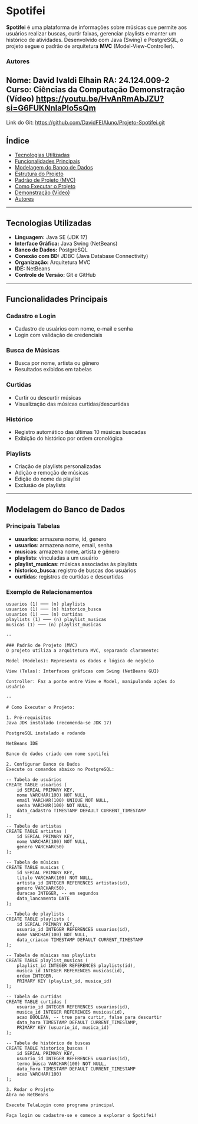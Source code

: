 # Spotifei

**Spotifei** é uma plataforma de informações sobre músicas que permite aos usuários realizar buscas, curtir faixas, gerenciar playlists e manter um histórico de atividades. Desenvolvido com Java (Swing) e PostgreSQL, o projeto segue o padrão de arquitetura **MVC** (Model-View-Controller).

### Autores
Nome: David Ivaldi Elhain
RA: 24.124.009-2
Curso: Ciências da Computação
Demonstração (Vídeo)
https://youtu.be/HvAnRmAbJZU?si=G6FUKNnlaPlo5sQm
---
Link do Git: https://github.com/DavidFEIAluno/Projeto-Spotifei.git
## Índice

- [Tecnologias Utilizadas](#tecnologias-utilizadas)
- [Funcionalidades Principais](#funcionalidades-principais)
- [Modelagem do Banco de Dados](#modelagem-do-banco-de-dados)
- [Estrutura do Projeto](#estrutura-do-projeto)
- [Padrão de Projeto (MVC)](#padrão-de-projeto-mvc)
- [Como Executar o Projeto](#como-executar-o-projeto)
- [Demonstração (Vídeo)](#demonstração-vídeo)
- [Autores](#autores)

---

## Tecnologias Utilizadas

- **Linguagem:** Java SE (JDK 17)
- **Interface Gráfica:** Java Swing (NetBeans)
- **Banco de Dados:** PostgreSQL
- **Conexão com BD:** JDBC (Java Database Connectivity)
- **Organização:** Arquitetura MVC
- **IDE:** NetBeans
- **Controle de Versão:** Git e GitHub

---

## Funcionalidades Principais

### Cadastro e Login
- Cadastro de usuários com nome, e-mail e senha
- Login com validação de credenciais

### Busca de Músicas
- Busca por nome, artista ou gênero
- Resultados exibidos em tabelas

### Curtidas
- Curtir ou descurtir músicas
- Visualização das músicas curtidas/descurtidas

### Histórico
- Registro automático das últimas 10 músicas buscadas
- Exibição do histórico por ordem cronológica

### Playlists
- Criação de playlists personalizadas
- Adição e remoção de músicas
- Edição do nome da playlist
- Exclusão de playlists

---

## Modelagem do Banco de Dados

### Principais Tabelas

- **usuarios**: armazena nome, id, genero
- **usuarios**: armazena nome, email, senha
- **musicas**: armazena nome, artista e gênero
- **playlists**: vinculadas a um usuário
- **playlist_musicas**: músicas associadas às playlists
- **historico_busca**: registro de buscas dos usuários
- **curtidas**: registros de curtidas e descurtidas

### Exemplo de Relacionamentos

```text
usuarios (1) ─── (n) playlists
usuarios (1) ─── (n) historico_busca
usuarios (1) ─── (n) curtidas
playlists (1) ─── (n) playlist_musicas
musicas (1) ─── (n) playlist_musicas

--

### Padrão de Projeto (MVC)
O projeto utiliza a arquitetura MVC, separando claramente:

Model (Modelos): Representa os dados e lógica de negócio

View (Telas): Interfaces gráficas com Swing (NetBeans GUI)

Controller: Faz a ponte entre View e Model, manipulando ações do usuário

--

# Como Executar o Projeto:

1. Pré-requisitos
Java JDK instalado (recomenda-se JDK 17)

PostgreSQL instalado e rodando

NetBeans IDE

Banco de dados criado com nome spotifei

2. Configurar Banco de Dados
Execute os comandos abaixo no PostgreSQL:

-- Tabela de usuários
CREATE TABLE usuarios (
    id SERIAL PRIMARY KEY,
    nome VARCHAR(100) NOT NULL,
    email VARCHAR(100) UNIQUE NOT NULL,
    senha VARCHAR(100) NOT NULL,
    data_cadastro TIMESTAMP DEFAULT CURRENT_TIMESTAMP
);

-- Tabela de artistas
CREATE TABLE artistas (
    id SERIAL PRIMARY KEY,
    nome VARCHAR(100) NOT NULL,
    genero VARCHAR(50)
);

-- Tabela de músicas
CREATE TABLE musicas (
    id SERIAL PRIMARY KEY,
    titulo VARCHAR(100) NOT NULL,
    artista_id INTEGER REFERENCES artistas(id),
    genero VARCHAR(50),
    duracao INTEGER, -- em segundos
    data_lancamento DATE
);

-- Tabela de playlists
CREATE TABLE playlists (
    id SERIAL PRIMARY KEY,
    usuario_id INTEGER REFERENCES usuarios(id),
    nome VARCHAR(100) NOT NULL,
    data_criacao TIMESTAMP DEFAULT CURRENT_TIMESTAMP
);

-- Tabela de músicas nas playlists
CREATE TABLE playlist_musicas (
    playlist_id INTEGER REFERENCES playlists(id),
    musica_id INTEGER REFERENCES musicas(id),
    ordem INTEGER,
    PRIMARY KEY (playlist_id, musica_id)
);

-- Tabela de curtidas
CREATE TABLE curtidas (
    usuario_id INTEGER REFERENCES usuarios(id),
    musica_id INTEGER REFERENCES musicas(id),
    acao BOOLEAN, -- true para curtir, false para descurtir
    data_hora TIMESTAMP DEFAULT CURRENT_TIMESTAMP,
    PRIMARY KEY (usuario_id, musica_id)
);

-- Tabela de histórico de buscas
CREATE TABLE historico_buscas (
    id SERIAL PRIMARY KEY,
    usuario_id INTEGER REFERENCES usuarios(id),
    termo_busca VARCHAR(100) NOT NULL,
    data_hora TIMESTAMP DEFAULT CURRENT_TIMESTAMP
    acao VARCHAR(100)
);

3. Rodar o Projeto
Abra no NetBeans

Execute TelaLogin como programa principal

Faça login ou cadastre-se e comece a explorar o Spotifei!
